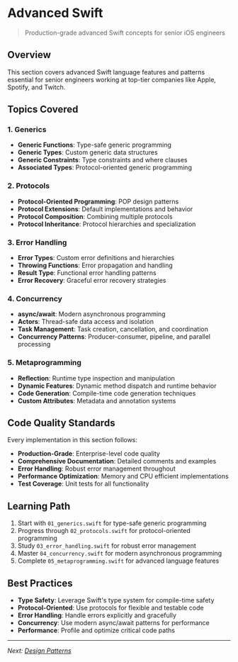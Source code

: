 # Advanced Swift

> Production-grade advanced Swift concepts for senior iOS engineers

## Overview

This section covers advanced Swift language features and patterns essential for senior engineers working at top-tier companies like Apple, Spotify, and Twitch.

## Topics Covered

### 1. Generics
- **Generic Functions**: Type-safe generic programming
- **Generic Types**: Custom generic data structures
- **Generic Constraints**: Type constraints and where clauses
- **Associated Types**: Protocol-oriented generic programming

### 2. Protocols
- **Protocol-Oriented Programming**: POP design patterns
- **Protocol Extensions**: Default implementations and behavior
- **Protocol Composition**: Combining multiple protocols
- **Protocol Inheritance**: Protocol hierarchies and specialization

### 3. Error Handling
- **Error Types**: Custom error definitions and hierarchies
- **Throwing Functions**: Error propagation and handling
- **Result Type**: Functional error handling patterns
- **Error Recovery**: Graceful error recovery strategies

### 4. Concurrency
- **async/await**: Modern asynchronous programming
- **Actors**: Thread-safe data access and isolation
- **Task Management**: Task creation, cancellation, and coordination
- **Concurrency Patterns**: Producer-consumer, pipeline, and parallel processing

### 5. Metaprogramming
- **Reflection**: Runtime type inspection and manipulation
- **Dynamic Features**: Dynamic method dispatch and runtime behavior
- **Code Generation**: Compile-time code generation techniques
- **Custom Attributes**: Metadata and annotation systems

## Code Quality Standards

Every implementation in this section follows:
- **Production-Grade**: Enterprise-level code quality
- **Comprehensive Documentation**: Detailed comments and examples
- **Error Handling**: Robust error management throughout
- **Performance Optimization**: Memory and CPU efficient implementations
- **Test Coverage**: Unit tests for all functionality

## Learning Path

1. Start with `01_generics.swift` for type-safe generic programming
2. Progress through `02_protocols.swift` for protocol-oriented programming
3. Study `03_error_handling.swift` for robust error management
4. Master `04_concurrency.swift` for modern asynchronous programming
5. Complete `05_metaprogramming.swift` for advanced language features

## Best Practices

- **Type Safety**: Leverage Swift's type system for compile-time safety
- **Protocol-Oriented**: Use protocols for flexible and testable code
- **Error Handling**: Handle errors explicitly and gracefully
- **Concurrency**: Use modern async/await patterns for performance
- **Performance**: Profile and optimize critical code paths

---

*Next: [Design Patterns](../03-patterns/README.md)*
